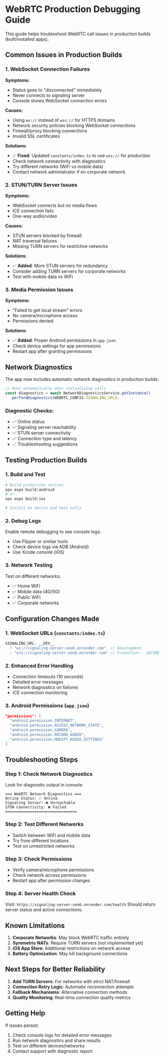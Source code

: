 # WebRTC Production Debugging Guide

This guide helps troubleshoot WebRTC call issues in production builds (built/installed apps).

## Common Issues in Production Builds

### 1. WebSocket Connection Failures

**Symptoms:**
- Status goes to "disconnected" immediately
- Never connects to signaling server
- Console shows WebSocket connection errors

**Causes:**
- Using `ws://` instead of `wss://` for HTTPS domains
- Network security policies blocking WebSocket connections
- Firewall/proxy blocking connections
- Invalid SSL certificates

**Solutions:**
- ✅ **Fixed**: Updated `constants/index.ts` to use `wss://` for production
- Check network connectivity with diagnostics
- Try different networks (WiFi vs mobile data)
- Contact network administrator if on corporate network

### 2. STUN/TURN Server Issues

**Symptoms:**
- WebSocket connects but no media flows
- ICE connection fails
- One-way audio/video

**Causes:**
- STUN servers blocked by firewall
- NAT traversal failures
- Missing TURN servers for restrictive networks

**Solutions:**
- ✅ **Added**: More STUN servers for redundancy
- Consider adding TURN servers for corporate networks
- Test with mobile data vs WiFi

### 3. Media Permission Issues

**Symptoms:**
- "Failed to get local stream" errors
- No camera/microphone access
- Permissions denied

**Solutions:**
- ✅ **Added**: Proper Android permissions in `app.json`
- Check device settings for app permissions
- Restart app after granting permissions

## Network Diagnostics

The app now includes automatic network diagnostics in production builds:

```typescript
// Runs automatically when initializing calls
const diagnostics = await NetworkDiagnosticsService.getInstance()
  .performDiagnostics(WEBRTC_CONFIG.SIGNALING_URL);
```

### Diagnostic Checks:
- ✅ Online status
- ✅ Signaling server reachability  
- ✅ STUN server connectivity
- ✅ Connection type and latency
- ✅ Troubleshooting suggestions

## Testing Production Builds

### 1. Build and Test
```bash
# Build production version
npx expo build:android
# or
npx expo build:ios

# Install on device and test calls
```

### 2. Debug Logs
Enable remote debugging to see console logs:
- Use Flipper or similar tools
- Check device logs via ADB (Android)
- Use Xcode console (iOS)

### 3. Network Testing
Test on different networks:
- ✅ Home WiFi
- ✅ Mobile data (4G/5G)
- ✅ Public WiFi
- ✅ Corporate networks

## Configuration Changes Made

### 1. WebSocket URLs (`constants/index.ts`)
```typescript
SIGNALING_URL: __DEV__
  ? "ws://signaling-server-seo6.onrender.com"  // Development
  : "wss://signaling-server-seo6.onrender.com" // Production - SECURE
```

### 2. Enhanced Error Handling
- Connection timeouts (10 seconds)
- Detailed error messages
- Network diagnostics on failures
- ICE connection monitoring

### 3. Android Permissions (`app.json`)
```json
"permissions": [
  "android.permission.INTERNET",
  "android.permission.ACCESS_NETWORK_STATE", 
  "android.permission.CAMERA",
  "android.permission.RECORD_AUDIO",
  "android.permission.MODIFY_AUDIO_SETTINGS"
]
```

## Troubleshooting Steps

### Step 1: Check Network Diagnostics
Look for diagnostic output in console:
```
=== WebRTC Network Diagnostics ===
Online Status: ✅ Online
Signaling Server: ❌ Unreachable  
STUN Connectivity: ❌ Failed
================================
```

### Step 2: Test Different Networks
- Switch between WiFi and mobile data
- Try from different locations
- Test on unrestricted networks

### Step 3: Check Permissions
- Verify camera/microphone permissions
- Check network access permissions
- Restart app after permission changes

### Step 4: Server Health Check
Visit: `https://signaling-server-seo6.onrender.com/health`
Should return server status and active connections.

## Known Limitations

1. **Corporate Networks**: May block WebRTC traffic entirely
2. **Symmetric NATs**: Require TURN servers (not implemented yet)
3. **iOS App Store**: Additional restrictions on network access
4. **Battery Optimization**: May kill background connections

## Next Steps for Better Reliability

1. **Add TURN Servers**: For networks with strict NAT/firewall
2. **Connection Retry Logic**: Automatic reconnection attempts
3. **Fallback Mechanisms**: Alternative connection methods
4. **Quality Monitoring**: Real-time connection quality metrics

## Getting Help

If issues persist:
1. Check console logs for detailed error messages
2. Run network diagnostics and share results
3. Test on different devices/networks
4. Contact support with diagnostic report

